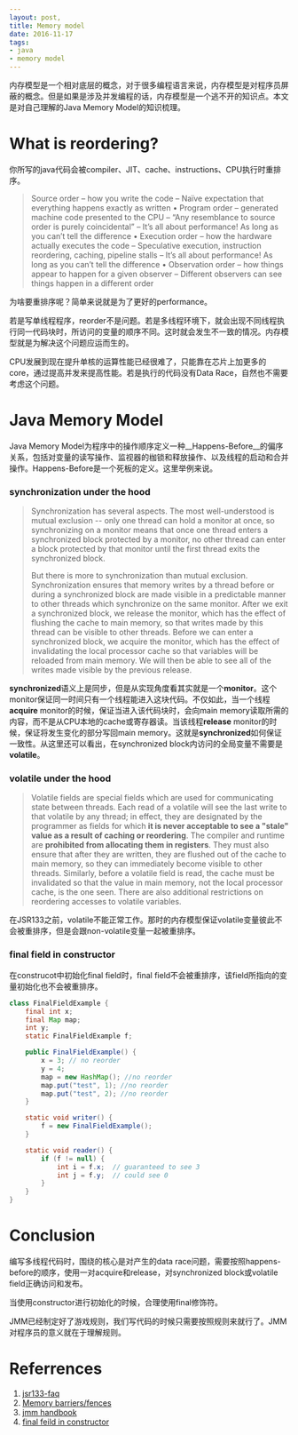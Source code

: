 ```yaml
---
layout: post,
title: Memory model
date: 2016-11-17
tags:
- java
- memory model
---
```


内存模型是一个相对底层的概念，对于很多编程语言来说，内存模型是对程序员屏蔽的概念。但是如果是涉及并发编程的话，内存模型是一个逃不开的知识点。本文是对自己理解的Java Memory Model的知识梳理。   

# What is reordering?

你所写的java代码会被compiler、JIT、cache、instructions、CPU执行时重排序。   

>Source order – how you write the code
– Naïve expectation that everything happens exactly as written
• Program order – generated machine code presented to the CPU
– “Any resemblance to source order is purely coincidental”
– It’s all about performance! As long as you can’t tell the difference
• Execution order – how the hardware actually executes the code
– Speculative execution, instruction reordering, caching, pipeline stalls
– It’s all about performance! As long as you can’t tell the difference
• Observation order – how things appear to happen for a given observer
– Different observers can see things happen in a different order

为啥要重排序呢？简单来说就是为了更好的performance。   

若是写单线程程序，reorder不是问题。若是多线程环境下，就会出现不同线程执行同一代码块时，所访问的变量的顺序不同。这时就会发生不一致的情况。内存模型就是为解决这个问题应运而生的。   

CPU发展到现在提升单核的运算性能已经很难了，只能靠在芯片上加更多的core，通过提高并发来提高性能。若是执行的代码没有Data Race，自然也不需要考虑这个问题。   

# Java Memory Model   

Java Memory Model为程序中的操作顺序定义一种__Happens-Before__的偏序关系，包括对变量的读写操作、监视器的枷锁和释放操作、以及线程的启动和合并操作。Happens-Before是一个死板的定义。这里举例来说。   

### synchronization under the hood

> Synchronization has several aspects. The most well-understood is mutual exclusion -- only one thread can hold a monitor at once, so synchronizing on a monitor means that once one thread enters a synchronized block protected by a monitor, no other thread can enter a block protected by that monitor until the first thread exits the synchronized block.
>
>But there is more to synchronization than mutual exclusion. Synchronization ensures that memory writes by a thread before or during a synchronized block are made visible in a predictable manner to other threads which synchronize on the same monitor. After we exit a synchronized block, we release the monitor, which has the effect of flushing the cache to main memory, so that writes made by this thread can be visible to other threads. Before we can enter a synchronized block, we acquire the monitor, which has the effect of invalidating the local processor cache so that variables will be reloaded from main memory. We will then be able to see all of the writes made visible by the previous release.

**synchronized**语义上是同步，但是从实现角度看其实就是一个**monitor**。这个monitor保证同一时间只有一个线程能进入这块代码。不仅如此，当一个线程**acquire** monitor的时候，保证当进入该代码块时，会向main memory读取所需的内容，而不是从CPU本地的cache或寄存器读。当该线程**release** monitor的时候，保证将发生变化的部分写回main memory。这就是**synchronized**如何保证一致性。从这里还可以看出，在synchronized block内访问的全局变量不需要是**volatile**。

### volatile under the hood

>Volatile fields are special fields which are used for communicating state between threads. Each read of a volatile will see the last write to that volatile by any thread; in effect, they are designated by the programmer as fields for which **it is never acceptable to see a "stale" value as a result of caching or reordering**. The compiler and runtime are **prohibited from allocating them in registers**. They must also ensure that after they are written, they are flushed out of the cache to main memory, so they can immediately become visible to other threads. Similarly, before a volatile field is read, the cache must be invalidated so that the value in main memory, not the local processor cache, is the one seen. There are also additional restrictions on reordering accesses to volatile variables.

在JSR133之前，volatile不能正常工作。那时的内存模型保证volatile变量彼此不会被重排序，但是会跟non-volatile变量一起被重排序。   

### final field in constructor

在construcot中初始化final field时，final field不会被重排序，该field所指向的变量初始化也不会被重排序。

```java
class FinalFieldExample { 
    final int x;
    final Map map;
    int y;
    static FinalFieldExample f;

    public FinalFieldExample() {
        x = 3; // no reorder
        y = 4;
        map = new HashMap(); //no reorder
        map.put("test", 1); //no reorder
        map.put("test", 2); //no reorder
    } 

    static void writer() {
        f = new FinalFieldExample();
    } 

    static void reader() {
        if (f != null) {
            int i = f.x;  // guaranteed to see 3  
            int j = f.y;  // could see 0
        } 
    } 
}
```

# Conclusion

编写多线程代码时，围绕的核心是对产生的data race问题，需要按照happens-before的顺序，使用一对acquire和release，对synchronized block或volatile field正确访问和发布。

当使用constructor进行初始化的时候，合理使用final修饰符。

JMM已经制定好了游戏规则，我们写代码的时候只需要按照规则来就行了。JMM对程序员的意义就在于理解规则。

# Referrences

1. [jsr133-faq](https://www.cs.umd.edu/~pugh/java/memoryModel/jsr-133-faq.html)
2. [Memory barriers/fences](https://mechanical-sympathy.blogspot.jp/2011/07/memory-barriersfences.html)
3. [jmm handbook](http://g.oswego.edu/dl/jmm/cookbook.html)
4. [final feild in constructor](https://docs.oracle.com/javase/specs/jls/se8/html/jls-17.html#jls-17.5)

